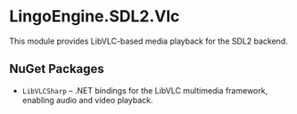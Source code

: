 # LingoEngine.SDL2.Vlc

This module provides LibVLC-based media playback for the SDL2 backend.

## NuGet Packages
- `LibVLCSharp` – .NET bindings for the LibVLC multimedia framework, enabling audio and video playback.
